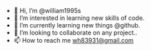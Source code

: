 - 👋 Hi, I’m @william1995s
- 👀 I’m interested in learning new skills of code.
- 🌱 I’m currently learning new things @github.
- 💞️ I’m looking to collaborate on any project..
- 📫 How to reach me wh83931@gmail.com

<!---
william1995s/william1995s is a ✨ special ✨ repository because its `README.md` (this file) appears on your GitHub profile.
You can click the Preview link to take a look at your changes.
--->
